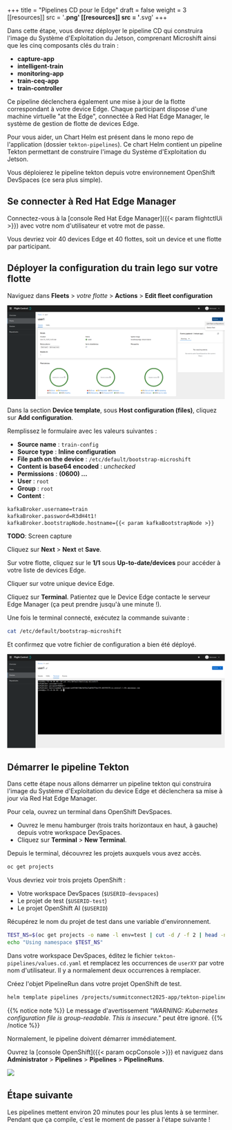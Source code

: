 +++
title = "Pipelines CD pour le Edge"
draft = false
weight = 3
[[resources]]
  src = '**.png'
[[resources]]
  src = '**.svg'
+++

Dans cette étape, vous devrez déployer le pipeline CD qui construira l'image du Système d'Exploitation du Jetson, comprenant Microshift ainsi que les cinq composants clés du train :

- **capture-app**
- **intelligent-train**
- **monitoring-app**
- **train-ceq-app**
- **train-controller**

Ce pipeline déclenchera également une mise à jour de la flotte correspondant à votre device Edge.
Chaque participant dispose d'une machine virtuelle "at the Edge", connectée à Red Hat Edge Manager, le système de gestion de flotte de devices Edge.

Pour vous aider, un Chart Helm est présent dans le mono repo de l'application (dossier `tekton-pipelines`).
Ce chart Helm contient un pipeline Tekton permettant de construire l'image du Système d'Exploitation du Jetson.

Vous déploierez le pipeline tekton depuis votre environnement OpenShift DevSpaces (ce sera plus simple).

## Se connecter à Red Hat Edge Manager

Connectez-vous à la [console Red Hat Edge Manager]({{< param flightctlUi >}}) avec votre nom d'utilisateur et votre mot de passe.

Vous devriez voir 40 devices Edge et 40 flottes, soit un device et une flotte par participant.

## Déployer la configuration du train lego sur votre flotte

Naviguez dans **Fleets** > _votre flotte_ > **Actions** > **Edit fleet configuration**

![](edit-fleet.png)

Dans la section **Device template**, sous **Host configuration (files)**, cliquez sur **Add configuration**.

Remplissez le formulaire avec les valeurs suivantes :

- **Source name** : `train-config`
- **Source type** : **Inline configuration**
- **File path on the device** : `/etc/default/bootstrap-microshift`
- **Content is base64 encoded** : _unchecked_
- **Permissions** : **(0600) ...**
- **User** : `root`
- **Group** : `root`
- **Content** :

```
kafkaBroker.username=train
kafkaBroker.password=R3dH4t1!
kafkaBroker.bootstrapNode.hostname={{< param kafkaBootstrapNode >}}
```

**TODO**: Screen capture

Cliquez sur **Next** > **Next** et **Save**.

Sur votre flotte, cliquez sur le **1/1** sous **Up-to-date/devices** pour accéder à votre liste de devices Edge.

Cliquer sur votre unique device Edge.

Cliquez sur **Terminal**.
Patientez que le Device Edge contacte le serveur Edge Manager (ça peut prendre jusqu'à une minute !).

Une fois le terminal connecté, exécutez la commande suivante :

```sh
cat /etc/default/bootstrap-microshift
```

Et confirmez que votre fichier de configuration a bien été déployé.

![](device-terminal.png)

## Démarrer le pipeline Tekton

Dans cette étape nous allons démarrer un pipeline tekton qui construira l'image du Système d'Exploitation du device Edge et déclenchera sa mise à jour via Red Hat Edge Manager.

Pour cela, ouvrez un terminal dans OpenShift DevSpaces.

- Ouvrez le menu hamburger (trois traits horizontaux en haut, à gauche) depuis votre workspace DevSpaces.
- Cliquez sur **Terminal** > **New Terminal**.

Depuis le terminal, découvrez les projets auxquels vous avez accès.

```sh
oc get projects
```

Vous devriez voir trois projets OpenShift :

- Votre workspace DevSpaces (`$USERID-devspaces`)
- Le projet de test (`$USERID-test`)
- Le projet OpenShift AI (`$USERID`)

Récupérez le nom du projet de test dans une variable d'environnement.

```sh
TEST_NS=$(oc get projects -o name -l env=test | cut -d / -f 2 | head -n 1)
echo "Using namespace $TEST_NS"
```

Dans votre workspace DevSpaces, éditez le fichier `tekton-pipelines/values.cd.yaml` et remplacez les occurrences de `userXY` par votre nom d'utilisateur.
Il y a normalement deux occurrences à remplacer.

Créez l'objet PipelineRun dans votre projet OpenShift de test.

```sh
helm template pipelines /projects/summitconnect2025-app/tekton-pipelines --set namespace="$TEST_NS" --values /projects/summitconnect2025-app/tekton-pipelines/values.cd.yaml | oc create -f -
```

{{% notice note %}}
Le message d'avertissement *"WARNING: Kubernetes configuration file is group-readable. This is insecure."* peut être ignoré.
{{% /notice %}}

Normalement, le pipeline doivent démarrer immédiatement.

Ouvrez la [console OpenShift]({{< param ocpConsole >}}) et naviguez dans **Administrator** > **Pipelines** > **Pipelines** > **PipelineRuns**.

![](pipelinerun-bootc.png)


## Étape suivante

Les pipelines mettent environ 20 minutes pour les plus lents à se terminer.
Pendant que ça compile, c'est le moment de passer à l'étape suivante !
